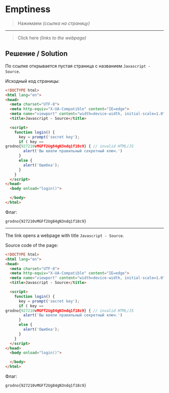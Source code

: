 # Emptiness

> Нажимаем *(ссылка на страницу)*

---

> Click here *(links to the webpage)*

## Решение / Solution

По ссылке открывается пустая страница с названием `Javascript - Source`.

Исходный код страницы:

```html
<!DOCTYPE html>
<html lang="en">
<head>
  <meta charset="UTF-8">
  <meta http-equiv="X-UA-Compatible" content="IE=edge">
  <meta name="viewport" content="width=device-width, initial-scale=1.0">
  <title>Javascript - Source</title>

  <script>
    function login() {
      key = prompt('secret key');
      if ( key == 
grodno{927210vMGFf2Ug84gN3ndq1f18c9} { // invalid HTML/JS
        alert('Вы ввели правильный секретный ключ.')
      }
      else {
        alert('Ошибка');
      }
    }
  </script>
</head>
  <body onload="login()">

  </body>
</html>

```

Флаг:

```plain
grodno{927210vMGFf2Ug84gN3ndq1f18c9}
```

---

The link opens a webpage with title `Javascript - Source`.

Source code of the page:

```html
<!DOCTYPE html>
<html lang="en">
<head>
  <meta charset="UTF-8">
  <meta http-equiv="X-UA-Compatible" content="IE=edge">
  <meta name="viewport" content="width=device-width, initial-scale=1.0">
  <title>Javascript - Source</title>

  <script>
    function login() {
      key = prompt('secret key');
      if ( key == 
grodno{927210vMGFf2Ug84gN3ndq1f18c9} { // invalid HTML/JS
        alert('Вы ввели правильный секретный ключ.')
      }
      else {
        alert('Ошибка');
      }
    }
  </script>
</head>
  <body onload="login()">

  </body>
</html>

```

Флаг:

```plain
grodno{927210vMGFf2Ug84gN3ndq1f18c9}
```
